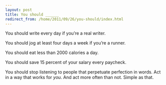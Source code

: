 ```yaml
---
layout: post
title: You should ______
redirect_from: /home/2011/09/26/you-should/index.html
---
```

<p>You should write every day if you’re a real writer.</p>
<p>You should jog at least four days a week if you’re a runner.</p>
<p>You should eat less than 2000 calories a day.</p>
<p>You should save 15 percent of your salary every paycheck.</p>
<p>You should stop listening to people that perpetuate perfection in words. Act in a way that works for <em>you</em>. And act more often than not. Simple as that.</p>
